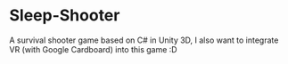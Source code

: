 # Sleep-Shooter
A survival shooter game based on C# in Unity 3D, I also want to integrate VR (with Google Cardboard) into this game :D
